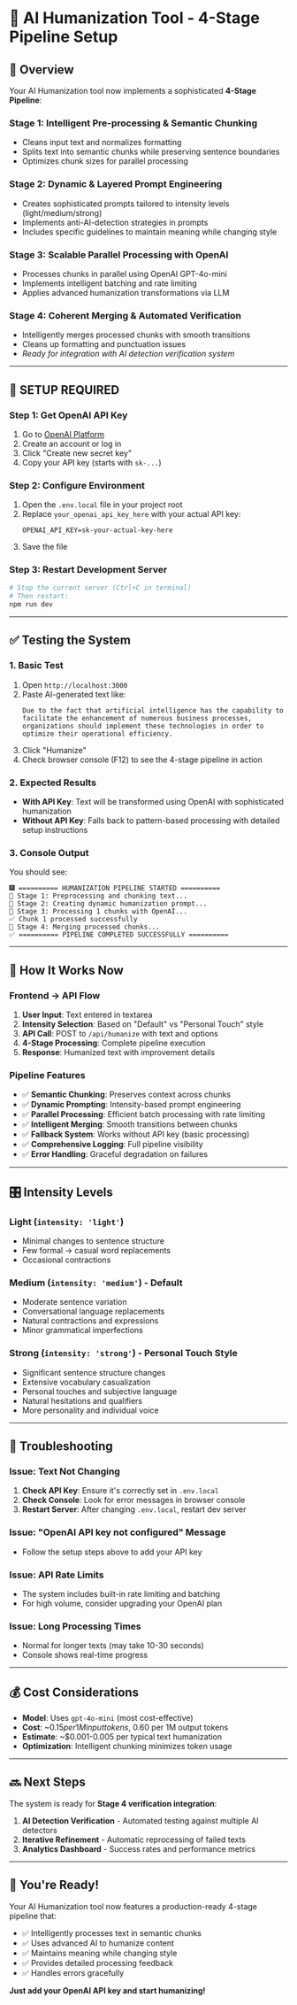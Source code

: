 # 🚀 AI Humanization Tool - 4-Stage Pipeline Setup

## 🎯 Overview

Your AI Humanization tool now implements a sophisticated **4-Stage Pipeline**:

### **Stage 1: Intelligent Pre-processing & Semantic Chunking**
- Cleans input text and normalizes formatting
- Splits text into semantic chunks while preserving sentence boundaries
- Optimizes chunk sizes for parallel processing

### **Stage 2: Dynamic & Layered Prompt Engineering**
- Creates sophisticated prompts tailored to intensity levels (light/medium/strong)
- Implements anti-AI-detection strategies in prompts
- Includes specific guidelines to maintain meaning while changing style

### **Stage 3: Scalable Parallel Processing with OpenAI**
- Processes chunks in parallel using OpenAI GPT-4o-mini
- Implements intelligent batching and rate limiting
- Applies advanced humanization transformations via LLM

### **Stage 4: Coherent Merging & Automated Verification**
- Intelligently merges processed chunks with smooth transitions
- Cleans up formatting and punctuation issues
- *Ready for integration with AI detection verification system*

---

## 🔧 **SETUP REQUIRED**

### **Step 1: Get OpenAI API Key**
1. Go to [OpenAI Platform](https://platform.openai.com/api-keys)
2. Create an account or log in
3. Click "Create new secret key"
4. Copy your API key (starts with `sk-...`)

### **Step 2: Configure Environment**
1. Open the `.env.local` file in your project root
2. Replace `your_openai_api_key_here` with your actual API key:
   ```
   OPENAI_API_KEY=sk-your-actual-key-here
   ```
3. Save the file

### **Step 3: Restart Development Server**
```bash
# Stop the current server (Ctrl+C in terminal)
# Then restart:
npm run dev
```

---

## ✅ **Testing the System**

### **1. Basic Test**
1. Open `http://localhost:3000`
2. Paste AI-generated text like:
   ```
   Due to the fact that artificial intelligence has the capability to facilitate the enhancement of numerous business processes, organizations should implement these technologies in order to optimize their operational efficiency.
   ```
3. Click "Humanize"
4. Check browser console (F12) to see the 4-stage pipeline in action

### **2. Expected Results**
- **With API Key**: Text will be transformed using OpenAI with sophisticated humanization
- **Without API Key**: Falls back to pattern-based processing with detailed setup instructions

### **3. Console Output**
You should see:
```
🎆 ========== HUMANIZATION PIPELINE STARTED ==========
🔄 Stage 1: Preprocessing and chunking text...
🚀 Stage 2: Creating dynamic humanization prompt...
🔧 Stage 3: Processing 1 chunks with OpenAI...
✅ Chunk 1 processed successfully
🔗 Stage 4: Merging processed chunks...
✅ ========== PIPELINE COMPLETED SUCCESSFULLY ==========
```

---

## 🔄 **How It Works Now**

### **Frontend → API Flow**
1. **User Input**: Text entered in textarea
2. **Intensity Selection**: Based on "Default" vs "Personal Touch" style
3. **API Call**: POST to `/api/humanize` with text and options
4. **4-Stage Processing**: Complete pipeline execution
5. **Response**: Humanized text with improvement details

### **Pipeline Features**
- ✅ **Semantic Chunking**: Preserves context across chunks
- ✅ **Dynamic Prompting**: Intensity-based prompt engineering
- ✅ **Parallel Processing**: Efficient batch processing with rate limiting
- ✅ **Intelligent Merging**: Smooth transitions between chunks
- ✅ **Fallback System**: Works without API key (basic processing)
- ✅ **Comprehensive Logging**: Full pipeline visibility
- ✅ **Error Handling**: Graceful degradation on failures

---

## 🎛️ **Intensity Levels**

### **Light** (`intensity: 'light'`)
- Minimal changes to sentence structure
- Few formal → casual word replacements
- Occasional contractions

### **Medium** (`intensity: 'medium'`) - Default
- Moderate sentence variation
- Conversational language replacements
- Natural contractions and expressions
- Minor grammatical imperfections

### **Strong** (`intensity: 'strong'`) - Personal Touch Style
- Significant sentence structure changes
- Extensive vocabulary casualization
- Personal touches and subjective language
- Natural hesitations and qualifiers
- More personality and individual voice

---

## 🐛 **Troubleshooting**

### **Issue: Text Not Changing**
1. **Check API Key**: Ensure it's correctly set in `.env.local`
2. **Check Console**: Look for error messages in browser console
3. **Restart Server**: After changing `.env.local`, restart dev server

### **Issue: "OpenAI API key not configured" Message**
- Follow the setup steps above to add your API key

### **Issue: API Rate Limits**
- The system includes built-in rate limiting and batching
- For high volume, consider upgrading your OpenAI plan

### **Issue: Long Processing Times**
- Normal for longer texts (may take 10-30 seconds)
- Console shows real-time progress

---

## 💰 **Cost Considerations**

- **Model**: Uses `gpt-4o-mini` (most cost-effective)
- **Cost**: ~$0.15 per 1M input tokens, ~$0.60 per 1M output tokens
- **Estimate**: ~$0.001-0.005 per typical text humanization
- **Optimization**: Intelligent chunking minimizes token usage

---

## 🔜 **Next Steps**

The system is ready for **Stage 4 verification integration**:
1. **AI Detection Verification** - Automated testing against multiple AI detectors
2. **Iterative Refinement** - Automatic reprocessing of failed texts
3. **Analytics Dashboard** - Success rates and performance metrics

---

## 🎉 **You're Ready!**

Your AI Humanization tool now features a production-ready 4-stage pipeline that:
- ✅ Intelligently processes text in semantic chunks
- ✅ Uses advanced AI to humanize content
- ✅ Maintains meaning while changing style
- ✅ Provides detailed processing feedback
- ✅ Handles errors gracefully

**Just add your OpenAI API key and start humanizing!**